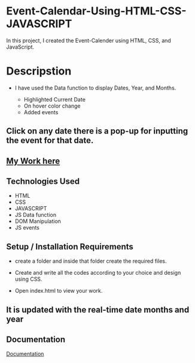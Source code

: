# Event-Calendar-Using-HTML-CSS-JAVASCRIPT
In this project, I created the Event-Calender using HTML, CSS, and JavaScript.





# Descripstion

- I have used the Data function to display Dates, Year, and Months.
   
   - Highlighted Current Date
   - On hover color change
   - Added events

## Click on any date there is a pop-up for inputting the event for that date.

## [My Work here](https://superb-malabi-27eff9.netlify.app/)



## Technologies Used

- HTML
- CSS
- JAVASCRIPT
- JS Data function
- DOM Manipulation
- JS events
## Setup / Installation Requirements

- create a folder and inside that folder create the required files.

- Create and write all the codes according to your choice and design using CSS.
 
- Open index.html to view your work.



## It is updated with the real-time date months and year

## Documentation

[Documentation](https://github.com/manohar72singh/Calendar)
